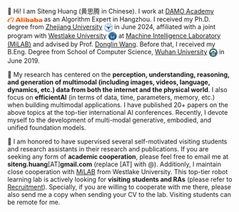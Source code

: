 👋 Hi! I am Siteng Huang (黄思腾 in Chinese). I work at [DAMO Academy](https://damo.alibaba.com/) <a href='https://damo.alibaba.com/' target="_blank"><img src='./images/alibaba.png' align="center" style='vertical-align: middle; width: 78px;'></a> as an Algorithm Expert in Hangzhou. I received my Ph.D. degree from [Zhejiang University](http://www.zju.edu.cn/) <a href="http://www.zju.edu.cn/" target="_blank"><img src='./images/zju.png' align="center" style='vertical-align: middle; width: 19px;'></a> in June 2024, affiliated with a joint program with [Westlake University](https://www.westlake.edu.cn/) <a href="https://www.westlake.edu.cn/" target="_blank"><img src='./images/westlake.png' align="center" style='vertical-align: middle; width: 19px;'></a> at [Machine Intelligence Laboratory (MiLAB)](https://milab.westlake.edu.cn/) and advised by Prof. [Donglin Wang](https://en.westlake.edu.cn/faculty/donglin-wang.html). Before that, I received my B.Eng. Degree from School of Computer Science, [Wuhan University](https://www.whu.edu.cn/) <a href="https://www.whu.edu.cn/" target="_blank"><img src='./images/whu.png' align="center" style='vertical-align: middle; width: 19px;'></a> in June 2019.

🔬 My research has centered on the **perception, understanding, reasoning, and generation of multimodal (including images, videos, language, dynamics, etc.) data from both the internet and the physical world**. I also focus on **efficientAI** (in terms of data, time, parameters, memory, etc.) when building multimodal applications. I have published 20+ papers <a class='all_citation_badges' href="" target="_blank"></a> on the above topics at the top-tier international AI conferences. Recently, I devote myself to the development of multi-modal generative, embodied, and unified foundation models.
<!-- <a href="https://scholar.google.com/citations?user=mhpkWSYAAAAJ" target="_blank"><img src="https://img.shields.io/badge/dynamic/json?label=Paper%20Citations&query=total_citations&url=https%3A%2F%2Fcse.bth.se%2F~fer%2Fgooglescholar-api%2Fgooglescholar.php%3Fuser%3DmhpkWSYAAAAJ&logo=googlescholar&style=social" align="center" alt="Google Scholar"></a> -->

🌟 I am honored to have supervised several self-motivated visiting students and research assistants in their research and publications. If you are seeking any form of **academic cooperation**, please feel free to email me at **siteng.huang**[AT]**gmail.com** (replace [AT] with @). Additionly, I maintain close cooperation with [MiLAB](https://milab.westlake.edu.cn/) from Westlake University. This top-tier robot learning lab is actively looking for **visiting students and RAs** (please refer to [Recruitment](https://milab.westlake.edu.cn/contact.html)). Specially, if you are willing to cooperate with me there, please also send me a copy when sending your CV to the lab. Visiting students can be remote for me.
